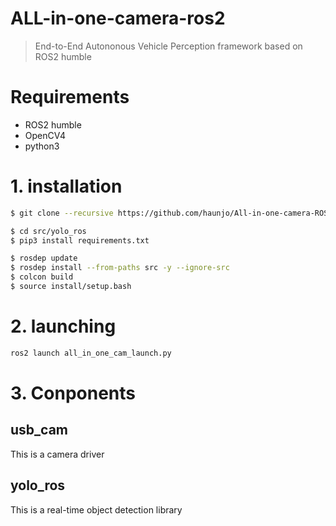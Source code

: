 # ALL-in-one-camera-ros2

> End-to-End Autononous Vehicle Perception framework based on ROS2 humble

# Requirements
- ROS2 humble
- OpenCV4
- python3


# 1. installation


```bash
$ git clone --recursive https://github.com/haunjo/All-in-one-camera-ROS2.git
```

```bash
$ cd src/yolo_ros
$ pip3 install requirements.txt
```

```bash
$ rosdep update
$ rosdep install --from-paths src -y --ignore-src
$ colcon build
$ source install/setup.bash
```

# 2. launching

```bash
ros2 launch all_in_one_cam_launch.py
```


# 3. Conponents
## usb_cam

This is a camera driver

## yolo_ros

This is a real-time object detection library
